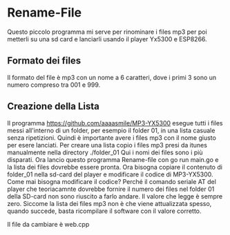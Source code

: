 # Rename-File
Questo piccolo programma mi serve per rinominare i files mp3 per poi metterli 
su una sd card e lanciarli usando il player Yx5300 e ESP8266.

## Formato dei files
Il formato del file è mp3 con un nome a 6 caratteri, dove i primi 3 sono un numero
compreso tra 001 e 999.

## Creazione della Lista
Il programma https://github.com/aaaasmile/MP3-YX5300 esegue tutti i files messi all'interno
di un folder, per esempio il folder 01, in una lista casuale senza ripetizioni.
Quindi è importante avere i files mp3 con il nome giusto per esere lanciati.
Per creare una lista copio i files mp3 presi da itunes manualmente nella directory ./folder_01
Qui i nomi dei files sono i più disparati. 
Ora lancio questo programma Rename-file con go run main.go e la lista dei files dovrebbe essere
pronta. 
Ora bisogna copiare il contenuto di folder_01 nella sd-card del player e modificare il codice di 
MP3-YX5300. 
Come mai bisogna modificare il codice? Perché il comando seriale AT del player che teoriacamnte
dovrebbe fornire il numero dei files nel folder 01 della SD-card non sono riuscito a farlo andare.
Il valore che legge è sempre zero.
Siccome la lista dei files mp3 non è che viene attualizzata spesso, quando succede, basta ricompilare
il software con il valore corretto.

Il file da cambiare è web.cpp